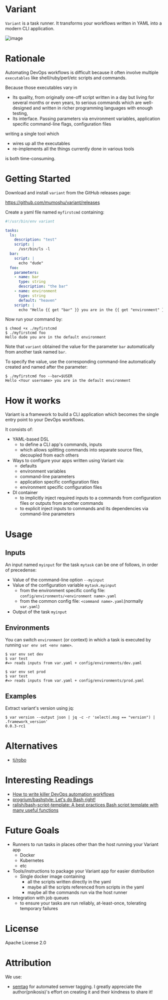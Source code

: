 # Variant

`Variant` is a task runner. It transforms your workflows written in YAML into a modern CLI application.

![image](https://user-images.githubusercontent.com/22009/51234992-b1899380-19b1-11e9-83c3-dbfdb1517b1c.png)

# Rationale

Automating DevOps workflows is difficult because it often involve multiple `executables` like shell/ruby/perl/etc scripts and commands.

Because those executables vary in

* Its quality, from originally one-off script written in a day but living for several months or even years, to serious commands which are well-designed and written in richer programming languages with enough testing,
* Its interface. Passing parameters via environment variables, application specific command-line flags, configuration files

writing a single tool which

* wires up all the executables
* re-implements all the things currently done in various tools

is both time-consuming.

# Getting Started

Download and install `variant` from the GitHub releases page:

https://github.com/mumoshu/variant/releases

Create a yaml file named `myfirstcmd` containing:

```yaml
#!/usr/bin/env variant

tasks:
  ls:
    description: "test"
    script: |
      /usr/bin/ls -l 
  bar:
    script: |
      echo "dude"
  foo:
    parameters:
    - name: bar
      type: string
      description: "the bar"
    - name: environment
      type: string
      default: "heaven"
    script: |
      echo "Hello {{ get "bar" }} you are in the {{ get "environment" }}"
```

Now run your command by:

```
$ chmod +x ./myfirstcmd
$ ./myfirstcmd foo
Hello dude you are in the default environment
```

Note that `variant` obtained the value for the parameter `bar` automatically from another task named `bar`.

To specify the value, use the corresponding command-line automatically created and named after the parameter:

```
$ ./myfirstcmd foo --bar=$USER
Hello <Your username> you are in the default environment
```

# How it works

Variant is a framework to build a CLI application which becomes the single entry point to your DevOps workflows.

It consists of:

* YAML-based DSL
  * to define a CLI app's commands, inputs
  * which allows splitting commands into separate source files, decoupled from each others
* Ways to configure your apps written using Variant via:
  * defaults
  * environment variables
  * command-line parameters
  * application specific configuration files
  * environment specific configuration files
* DI container
  * to implicitly inject required inputs to a commands from configuration files or outputs from another commands
  * to explicit inject inputs to commands and its dependencies via command-line parameters

# Usage

## Inputs

An input named `myinput` for the task `mytask` can be one of follows, in order of precedense:

* Value of the command-line option `--myinput`
* Value of the configuration variable `mytask.myinput`
  * from the environment specific config file: `config/environments/<environment name>.yaml`
  * from the common config file: `<command name>.yaml`(normally `var.yaml`)
* Output of the task `myinput`

## Environments

You can switch `environment` (or context) in which a task is executed by running `var env set <env name>`.

```
$ var env set dev
$ var test
#=> reads inputs from var.yaml + config/environments/dev.yaml

$ var env set prod
$ var test
#=> reads inputs from var.yaml + config/environments/prod.yaml
```

## Examples

Extract variant's version using jq:

```
$ var version --output json | jq -c -r 'select(.msg == "version") | .framework_version'
0.0.3-rc1
```

# Alternatives

* [tj/robo](https://github.com/tj/robo)

# Interesting Readings

* [How to write killer DevOps automation workflows](http://techbeacon.com/how-write-killer-devops-automation-workflows)
* [progrium/bashstyle: Let's do Bash right!](https://github.com/progrium/bashstyle)
* [ralish/bash-script-template: A best practices Bash script template with many useful functions](https://github.com/ralish/bash-script-template)

# Future Goals

* Runners to run tasks in places other than the host running your Variant app
  * Docker
  * Kubernetes
  * etc
* Tools/instructions to package your Variant app for easier distribution
  * Single docker image containing
    * all the scripts written directly in the yaml
    * maybe all the scripts referenced from scripts in the yaml
    * maybe all the commands run via the host runner
* Integration with job queues
  * to ensure your tasks are run reliably, at-least-once, tolerating temporary failures

# License

Apache License 2.0


# Attribution

We use:

- [semtag](https://github.com/pnikosis/semtag) for automated semver tagging. I greatly appreciate the author(pnikosis)'s effort on creating it and their kindness to share it!
